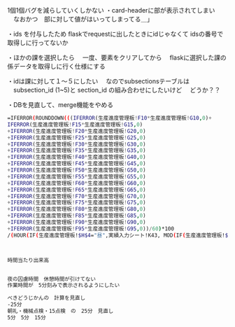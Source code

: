 1個1個バグを減らしていくしかない
・card-headerに部が表示されてしまい
　なおかつ　部に対して値がはいってしまってる＿」

・ids を付与したため
 flaskでrequestに出したときにidじゃなくて
idsの番号で取得しに行ってないか

・ほかの課を選択したら
　一度、要素をクリアしてから
　flaskに選択した課の係データを取得しに行く仕様にする

・idは課に対して１～５にしたい
　なのでsubsectionsテーブルは
　subsection_id (1~5)と section_id の組み合わせにしたいけど
　どうか？？


・DBを見直して、merge機能をやめる
```bash
=IFERROR(ROUNDDOWN(((IFERROR(生産進度管理板!F10*生産進度管理板!G10,0)+
IFERROR(生産進度管理板!F15*生産進度管理板!G15,0)
+IFERROR(生産進度管理板!F20*生産進度管理板!G20,0)
+IFERROR(生産進度管理板!F25*生産進度管理板!G25,0)
+IFERROR(生産進度管理板!F30*生産進度管理板!G30,0)
+IFERROR(生産進度管理板!F35*生産進度管理板!G35,0)
+IFERROR(生産進度管理板!F40*生産進度管理板!G40,0)
+IFERROR(生産進度管理板!F45*生産進度管理板!G45,0)
+IFERROR(生産進度管理板!F50*生産進度管理板!G50,0)
+IFERROR(生産進度管理板!F55*生産進度管理板!G55,0)
+IFERROR(生産進度管理板!F60*生産進度管理板!G60,0)
+IFERROR(生産進度管理板!F65*生産進度管理板!G65,0)
+IFERROR(生産進度管理板!F70*生産進度管理板!G70,0)
+IFERROR(生産進度管理板!F75*生産進度管理板!G75,0)
+IFERROR(生産進度管理板!F80*生産進度管理板!G80,0)
+IFERROR(生産進度管理板!F85*生産進度管理板!G85,0)
+IFERROR(生産進度管理板!F90*生産進度管理板!G90,0)
+IFERROR(生産進度管理板!F95*生産進度管理板!G95,0))/60)*100
/(HOUR(IF(生産進度管理板!$H$4="昼",実績入力シート!K43, MOD(IF(生産進度管理板!$H$4="夜",実績入力シート!K43+12/24, ""),1))-MIN(M25:M33))*60+MINUTE(IF(生産進度管理板!$H$4="昼",実績入力シート!K43, MOD(IF(生産進度管理板!$H$4="夜",実績入力シート!K43+12/24, ""),1))-MIN(M25:M33))+SECOND(IF(生産進度管理板!$H$4="昼",実績入力シート!K43,MOD(IF(生産進度管理板!$H$4="夜",実績入力シート!K43+12/24,""),1))-MIN(M25:M33))/60),1),"")



時間当たり出来高


夜の囚虜時間　休憩時間が引けてない
作業時間が　5分刻みで表示されるようにしたい

べきどうじかんの　計算を見直し
-25分
朝礼・機械点検・15点検　の　25分　見直し
5分　5分　15分
